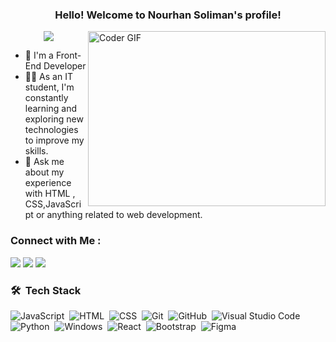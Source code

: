 

<h3 align="center">
  Hello!  Welcome to Nourhan Soliman's profile!
</h3>


<img align="right" src="https://media3.giphy.com/media/qgQUggAC3Pfv687qPC/giphy.gif?cid=ecf05e47g5z31mn3ozmow2g4qrgulyu1g2aypji1ybfrsqbx&ep=v1_gifs_search&rid=giphy.gif&ct=g" alt="Coder GIF" width="380" height="280">

<!-- Typing SVG by DenverCoder1 - https://github.com/DenverCoder1/readme-typing-svg -->
<p align="center">
  <a href="https://github.com/DenverCoder1/readme-typing-svg"><img src="https://readme-typing-svg.herokuapp.com/?lines=Front-End%20web%20developer;Always%20learning%20new%20things&font=Fira%20Code&center=true&width=440&height=45&color=f75c7e&vCenter=true&size=22"></a>
</p> 

- 🏢 I'm a Front-End Developer
- 👨‍💻 As an IT student, I'm constantly learning and exploring new technologies to improve my skills.
- 💬 Ask me about my experience with  HTML , CSS,JavaScript or anything related to web development.


### Connect with Me :

<a href="https://www.linkedin.com/in/norhan-soliman-9a5153251" target="_blank"><img src="https://img.shields.io/badge/-NourhanSoliman-0077B5?style=for-the-badge&logo=Linkedin&logoColor=white"/></a>
<a href="https://www.facebook.com/profile.php?id=100083460750627&mibextid=ZbWKwL" target="_blank"><img src="https://img.shields.io/badge/-NourhanSoliman-0077B5?style=for-the-badge&logo=facebook&logoColor=white"/></a>
<a href="https://t.me/@NourhanSoliman161" target="_blank"><img src="https://img.shields.io/badge/-NourhanSoliman-0077B5?style=for-the-badge&logo=Telegram&logoColor=white"/></a>
### 🛠 &nbsp;Tech Stack
![JavaScript](https://img.shields.io/badge/-JavaScript-05122A?style=flat&logo=javascript)&nbsp;
![HTML](https://img.sh.io/badge/-HTML-05122A?style=flat&logo=HTML5)&nbsp;
![CSS](https://img.shields.io/badge/-CSS-05122A?style=flat&logo=CSS3&logoColor=1572B6)&nbsp;
![Git](https://img.shields.io/badge/-Git-05122A?style=flat&logo=git)&nbsp;
![GitHub](https://img.shields.io/badge/-GitHub-05122A?style=flat&logo=github)&nbsp;
![Visual Studio Code](https://img.shields.io/badge/-Visual%20Studio%20Code-05122A?style=flat&logo=visual-studio-code&logoColor=007ACC)&nbsp;
![Python](https://img.shields.io/badge/-Python-05122A?style=flat&logo=python)&nbsp;
![Windows](https://img.shields.io/badge/-Windows-0078D6?style=flat&logo=windows&logoColor=ffffff)&nbsp;
![React](https://img.shields.io/badge/-React-05122A?style=flat&logo=react)&nbsp;
![Bootstrap](https://img.shields.io/badge/-Bootstrap-05122A?style=flat&logo=bootstrap)&nbsp;
![Figma](https://img.shields.io/badge/-Figma-05122A?style=flat&logo=figma)&nbsp;
